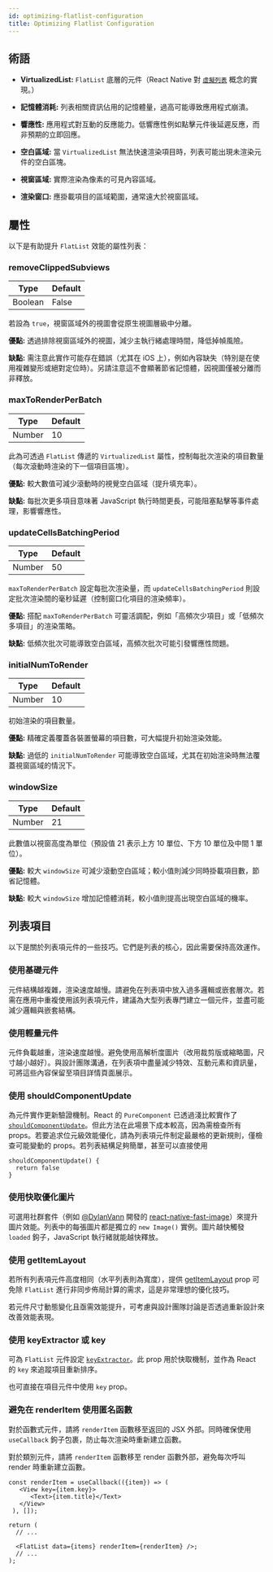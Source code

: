 ```yaml
---
id: optimizing-flatlist-configuration
title: Optimizing Flatlist Configuration
---
```


## 術語

- **VirtualizedList:** `FlatList` 底層的元件（React Native 對 [`虛擬列表`](https://bvaughn.github.io/react-virtualized/#/components/List) 概念的實現。）

- **記憶體消耗:** 列表相關資訊佔用的記憶體量，過高可能導致應用程式崩潰。

- **響應性:** 應用程式對互動的反應能力。低響應性例如點擊元件後延遲反應，而非預期的立即回應。

- **空白區域:** 當 `VirtualizedList` 無法快速渲染項目時，列表可能出現未渲染元件的空白區塊。

- **視窗區域:** 實際渲染為像素的可見內容區域。

- **渲染窗口:** 應掛載項目的區域範圍，通常遠大於視窗區域。

## 屬性

以下是有助提升 `FlatList` 效能的屬性列表：

### removeClippedSubviews

| Type    | Default |
| ------- | ------- |
| Boolean | False   |

若設為 `true`，視窗區域外的視圖會從原生視圖層級中分離。

**優點:** 透過排除視窗區域外的視圖，減少主執行緒處理時間，降低掉幀風險。

**缺點:** 需注意此實作可能存在錯誤（尤其在 iOS 上），例如內容缺失（特別是在使用複雜變形或絕對定位時）。另請注意這不會顯著節省記憶體，因視圖僅被分離而非釋放。

### maxToRenderPerBatch

| Type   | Default |
| ------ | ------- |
| Number | 10      |

此為可透過 `FlatList` 傳遞的 `VirtualizedList` 屬性，控制每批次渲染的項目數量（每次滾動時渲染的下一個項目區塊）。

**優點:** 較大數值可減少滾動時的視覺空白區域（提升填充率）。

**缺點:** 每批次更多項目意味著 JavaScript 執行時間更長，可能阻塞點擊等事件處理，影響響應性。

### updateCellsBatchingPeriod

| Type   | Default |
| ------ | ------- |
| Number | 50      |

`maxToRenderPerBatch` 設定每批次渲染量，而 `updateCellsBatchingPeriod` 則設定批次渲染間的毫秒延遲（控制窗口化項目的渲染頻率）。

**優點:** 搭配 `maxToRenderPerBatch` 可靈活調配，例如「高頻次少項目」或「低頻次多項目」的渲染策略。

**缺點:** 低頻次批次可能導致空白區域，高頻次批次可能引發響應性問題。

### initialNumToRender

| Type   | Default |
| ------ | ------- |
| Number | 10      |

初始渲染的項目數量。

**優點:** 精確定義覆蓋各裝置螢幕的項目數，可大幅提升初始渲染效能。

**缺點:** 過低的 `initialNumToRender` 可能導致空白區域，尤其在初始渲染時無法覆蓋視窗區域的情況下。

### windowSize

| Type   | Default |
| ------ | ------- |
| Number | 21      |

此數值以視窗高度為單位（預設值 21 表示上方 10 單位、下方 10 單位及中間 1 單位）。

**優點:** 較大 `windowSize` 可減少滾動空白區域；較小值則減少同時掛載項目數，節省記憶體。

**缺點:** 較大 `windowSize` 增加記憶體消耗，較小值則提高出現空白區域的機率。

## 列表項目

以下是關於列表項元件的一些技巧。它們是列表的核心，因此需要保持高效運作。

### 使用基礎元件

元件結構越複雜，渲染速度越慢。請避免在列表項中放入過多邏輯或嵌套層次。若需在應用中重複使用該列表項元件，建議為大型列表專門建立一個元件，並盡可能減少邏輯與嵌套結構。

### 使用輕量元件

元件負載越重，渲染速度越慢。避免使用高解析度圖片（改用裁剪版或縮略圖，尺寸越小越好）。與設計團隊溝通，在列表項中盡量減少特效、互動元素和資訊量，可將這些內容保留至項目詳情頁面展示。

### 使用 shouldComponentUpdate

為元件實作更新驗證機制。React 的 `PureComponent` 已透過淺比較實作了 [`shouldComponentUpdate`](https://reactjs.org/docs/react-component.html#shouldcomponentupdate)。但此方法在此場景下成本較高，因為需檢查所有 props。若要追求位元級效能優化，請為列表項元件制定最嚴格的更新規則，僅檢查可能變動的 props。若列表結構足夠簡單，甚至可以直接使用

```tsx
shouldComponentUpdate() {
  return false
}
```

### 使用快取優化圖片

可選用社群套件（例如 [@DylanVann](https://github.com/DylanVann) 開發的 [react-native-fast-image](https://github.com/DylanVann/react-native-fast-image)）來提升圖片效能。列表中的每張圖片都是獨立的 `new Image()` 實例。圖片越快觸發 `loaded` 鉤子，JavaScript 執行緒就能越快釋放。

### 使用 getItemLayout

若所有列表項元件高度相同（水平列表則為寬度），提供 [getItemLayout](flatlist#getitemlayout) prop 可免除 `FlatList` 進行非同步佈局計算的需求，這是非常理想的優化技巧。

若元件尺寸動態變化且亟需效能提升，可考慮與設計團隊討論是否透過重新設計來改善效能表現。

### 使用 keyExtractor 或 key

可為 `FlatList` 元件設定 [`keyExtractor`](flatlist#keyextractor)。此 prop 用於快取機制，並作為 React 的 `key` 來追蹤項目重新排序。

也可直接在項目元件中使用 `key` prop。

### 避免在 renderItem 使用匿名函數

對於函數式元件，請將 `renderItem` 函數移至返回的 JSX 外部。同時確保使用 `useCallback` 鉤子包裹，防止每次渲染時重新建立函數。

對於類別元件，請將 `renderItem` 函數移至 render 函數外部，避免每次呼叫 render 時重新建立函數。

```tsx
const renderItem = useCallback(({item}) => (
   <View key={item.key}>
      <Text>{item.title}</Text>
   </View>
 ), []);

return (
  // ...

  <FlatList data={items} renderItem={renderItem} />;
  // ...
);
```